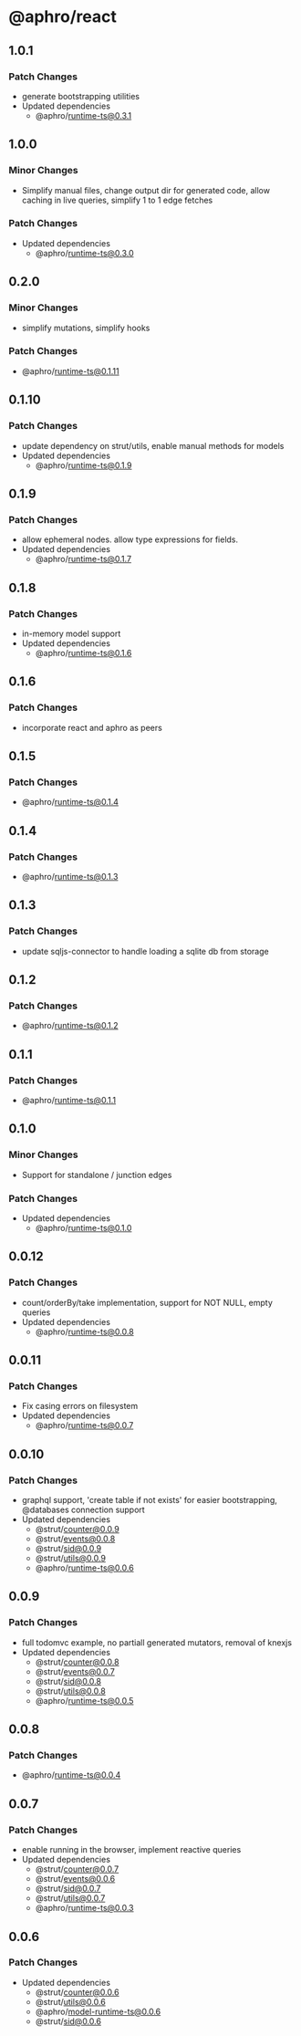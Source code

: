 # @aphro/react

## 1.0.1

### Patch Changes

- generate bootstrapping utilities
- Updated dependencies
  - @aphro/runtime-ts@0.3.1

## 1.0.0

### Minor Changes

- Simplify manual files, change output dir for generated code, allow caching in live queries, simplify 1 to 1 edge fetches

### Patch Changes

- Updated dependencies
  - @aphro/runtime-ts@0.3.0

## 0.2.0

### Minor Changes

- simplify mutations, simplify hooks

### Patch Changes

- @aphro/runtime-ts@0.1.11

## 0.1.10

### Patch Changes

- update dependency on strut/utils, enable manual methods for models
- Updated dependencies
  - @aphro/runtime-ts@0.1.9

## 0.1.9

### Patch Changes

- allow ephemeral nodes. allow type expressions for fields.
- Updated dependencies
  - @aphro/runtime-ts@0.1.7

## 0.1.8

### Patch Changes

- in-memory model support
- Updated dependencies
  - @aphro/runtime-ts@0.1.6

## 0.1.6

### Patch Changes

- incorporate react and aphro as peers

## 0.1.5

### Patch Changes

- @aphro/runtime-ts@0.1.4

## 0.1.4

### Patch Changes

- @aphro/runtime-ts@0.1.3

## 0.1.3

### Patch Changes

- update sqljs-connector to handle loading a sqlite db from storage

## 0.1.2

### Patch Changes

- @aphro/runtime-ts@0.1.2

## 0.1.1

### Patch Changes

- @aphro/runtime-ts@0.1.1

## 0.1.0

### Minor Changes

- Support for standalone / junction edges

### Patch Changes

- Updated dependencies
  - @aphro/runtime-ts@0.1.0

## 0.0.12

### Patch Changes

- count/orderBy/take implementation, support for NOT NULL, empty queries
- Updated dependencies
  - @aphro/runtime-ts@0.0.8

## 0.0.11

### Patch Changes

- Fix casing errors on filesystem
- Updated dependencies
  - @aphro/runtime-ts@0.0.7

## 0.0.10

### Patch Changes

- graphql support, 'create table if not exists' for easier bootstrapping, @databases connection support
- Updated dependencies
  - @strut/counter@0.0.9
  - @strut/events@0.0.8
  - @strut/sid@0.0.9
  - @strut/utils@0.0.9
  - @aphro/runtime-ts@0.0.6

## 0.0.9

### Patch Changes

- full todomvc example, no partiall generated mutators, removal of knexjs
- Updated dependencies
  - @strut/counter@0.0.8
  - @strut/events@0.0.7
  - @strut/sid@0.0.8
  - @strut/utils@0.0.8
  - @aphro/runtime-ts@0.0.5

## 0.0.8

### Patch Changes

- @aphro/runtime-ts@0.0.4

## 0.0.7

### Patch Changes

- enable running in the browser, implement reactive queries
- Updated dependencies
  - @strut/counter@0.0.7
  - @strut/events@0.0.6
  - @strut/sid@0.0.7
  - @strut/utils@0.0.7
  - @aphro/runtime-ts@0.0.3

## 0.0.6

### Patch Changes

- Updated dependencies
  - @strut/counter@0.0.6
  - @strut/utils@0.0.6
  - @aphro/model-runtime-ts@0.0.6
  - @strut/sid@0.0.6

